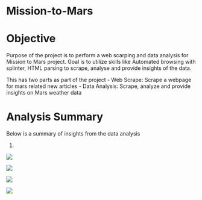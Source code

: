 # Mission-to-Mars

# Objective
 
   Purpose of the project is to perform a web scarping and data analysis for Mission to Mars project. Goal is to utilize skills like Automated browsing with splinter, HTML parsing to scrape, analyse and provide insights of the data.
   
   This has two parts as part of the project
    - Web Scrape: Scrape a webpage for mars related new articles
    - Data Analysis: Scrape, analyze and provide insights on Mars weather data

# Analysis Summary

Below is a summary of insights from the data analysis

1. 
  ![](https://github.com/SuniAnalytics/Mission-to-Mars/blob/main/Resources/2AvgTempbyMonth.png)


  ![](https://github.com/SuniAnalytics/Mission-to-Mars/blob/main/Resources/3ColdHotMonths.png)


  ![](https://github.com/SuniAnalytics/Mission-to-Mars/blob/main/Resources/4AvgPressurebyMonth.png)


  ![](https://github.com/SuniAnalytics/Mission-to-Mars/blob/main/Resources/5%23ofTerrestrialDays.png)
